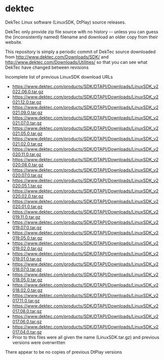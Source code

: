 dektec
======

DekTec Linux software (LinuxSDK, DtPlay) source releases.

DekTec only provide zip file source with no history -- unless you can guess the (inconsistently named) filename and download an older copy from their website.

This repository is simply a periodic commit of DekTec source downloaded from http://www.dektec.com/Downloads/SDK/ and http://www.dektec.com/Downloads/Utilities/ so that you can see what DekTec have changed between revisions


Incomplete list of previous LinuxSDK download URLs
- https://www.dektec.com/products/SDK/DTAPI/Downloads/LinuxSDK_v2022.06.0.tar.gz
- https://www.dektec.com/products/SDK/DTAPI/Downloads/LinuxSDK_v2021.12.0.tar.gz
- https://www.dektec.com/products/SDK/DTAPI/Downloads/LinuxSDK_v2021.09.0.tar.gz
- https://www.dektec.com/products/SDK/DTAPI/Downloads/LinuxSDK_v2021.07.0.tar.gz
- https://www.dektec.com/products/SDK/DTAPI/Downloads/LinuxSDK_v2021.05.0.tar.gz
- https://www.dektec.com/products/SDK/DTAPI/Downloads/LinuxSDK_v2021.02.0.tar.gz
- https://www.dektec.com/products/SDK/DTAPI/Downloads/LinuxSDK_v2020.11.0.tar.gz
- https://www.dektec.com/products/SDK/DTAPI/Downloads/LinuxSDK_v2020.08.0.tar.gz
- https://www.dektec.com/products/SDK/DTAPI/Downloads/LinuxSDK_v2020.07.0.tar.gz
- https://www.dektec.com/products/SDK/DTAPI/Downloads/LinuxSDK_v2020.05.1.tar.gz
- https://www.dektec.com/products/SDK/DTAPI/Downloads/LinuxSDK_v2020.02.0.tar.gz
- https://www.dektec.com/products/SDK/DTAPI/Downloads/LinuxSDK_v2020.01.0.tar.gz
- https://www.dektec.com/products/SDK/DTAPI/Downloads/LinuxSDK_v2019.11.0.tar.gz
- https://www.dektec.com/products/SDK/DTAPI/Downloads/LinuxSDK_v2019.07.0.tar.gz
- https://www.dektec.com/products/SDK/DTAPI/Downloads/LinuxSDK_v2019.05.0.tar.gz
- https://www.dektec.com/products/SDK/DTAPI/Downloads/LinuxSDK_v2019.02.0.tar.gz
- https://www.dektec.com/products/SDK/DTAPI/Downloads/LinuxSDK_v2019.01.0.tar.gz
- https://www.dektec.com/products/SDK/DTAPI/Downloads/LinuxSDK_v2018.07.0.tar.gz
- https://www.dektec.com/products/SDK/DTAPI/Downloads/LinuxSDK_v2018.05.0.tar.gz
- https://www.dektec.com/products/SDK/DTAPI/Downloads/LinuxSDK_v2018.02.0.tar.gz
- https://www.dektec.com/products/SDK/DTAPI/Downloads/LinuxSDK_v2017.11.0.tar.gz
- https://www.dektec.com/products/SDK/DTAPI/Downloads/LinuxSDK_v2017.08.0.tar.gz
- https://www.dektec.com/products/SDK/DTAPI/Downloads/LinuxSDK_v2017.06.0.tar.gz
- https://www.dektec.com/products/SDK/DTAPI/Downloads/LinuxSDK_v2017.04.0.tar.gz
- Prior to this files were all given the name (LinuxSDK.tar.gz) and previous versions were overwritten

There appear to be no copies of previous DtPlay versions
